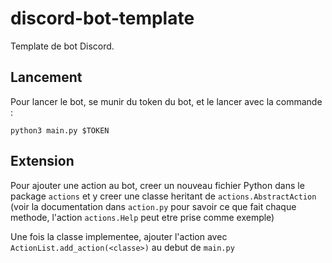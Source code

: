 # discord-bot-template

Template de bot Discord.

## Lancement

Pour lancer le bot, se munir du token du bot, et le lancer avec la commande :
```
python3 main.py $TOKEN
```

## Extension

Pour ajouter une action au bot, creer un nouveau fichier Python dans le package `actions` et y creer une
classe heritant de `actions.AbstractAction` (voir la documentation dans `action.py` pour savoir ce que fait
chaque methode, l'action `actions.Help` peut etre prise comme exemple)

Une fois la classe implementee, ajouter l'action avec `ActionList.add_action(<classe>)` au debut de
`main.py`

